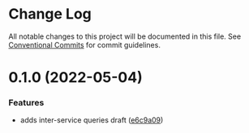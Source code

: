 # Change Log

All notable changes to this project will be documented in this file.
See [Conventional Commits](https://conventionalcommits.org) for commit guidelines.

# 0.1.0 (2022-05-04)


### Features

* adds inter-service queries draft ([e6c9a09](https://github.com/avanzu/node-packages/commit/e6c9a09ce3d0c18f3248f4d0a6167223397b499b))
